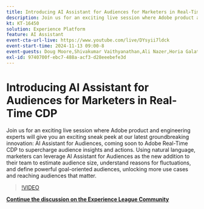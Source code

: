 ```yaml
---
title: Introducing AI Assistant for Audiences for Marketers in Real-Time CDP
description: Join us for an exciting live session where Adobe product and engineering experts will give you an exciting sneak peek at our latest groundbreaking innovation - AI Assistant for Audiences, coming soon to Adobe Real-Time CDP to supercharge audience insights and actions.
kt: KT-16450
solution: Experience Platform
feature: AI Assistant
event-cta-url-live: https://www.youtube.com/live/DYsyii7ldck
event-start-time: 2024-11-13 09:00-8
event-guests: Doug Moore,Shivakumar Vaithyanathan,Ali Nazer,Horia Galatanu
exl-id: 9740700f-ebc7-488a-acf3-d28eeebefe3d
---
```

# Introducing AI Assistant for Audiences for Marketers in Real-Time CDP

Join us for an exciting live session where Adobe product and engineering experts will give you an exciting sneak peek at our latest groundbreaking innovation: AI Assistant for Audiences, coming soon to Adobe Real-Time CDP to supercharge audience insights and actions. Using natural language, marketers can leverage AI Assistant for Audiences as the new addition to their team to estimate audience size, understand reasons for fluctuations, and define powerful goal-oriented audiences, unlocking more use cases and reaching audiences that matter. 

>[!VIDEO](https://video.tv.adobe.com/v/3438012/?quality=12&learn=on)

[**Continue the discussion on the Experience League Community**](https://experienceleaguecommunities.adobe.com/t5/real-time-customer-data-platform/adobe-experience-league-live-introducing-ai-assistant-for/td-p/716720)
